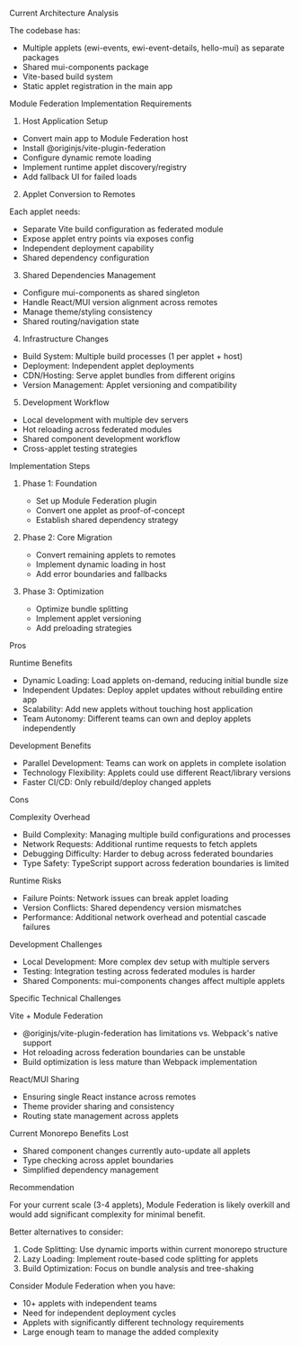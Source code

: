 Current Architecture Analysis

The codebase has:

- Multiple applets (ewi-events, ewi-event-details, hello-mui) as separate packages
- Shared mui-components package
- Vite-based build system
- Static applet registration in the main app

Module Federation Implementation Requirements

1. Host Application Setup

- Convert main app to Module Federation host
- Install @originjs/vite-plugin-federation
- Configure dynamic remote loading
- Implement runtime applet discovery/registry
- Add fallback UI for failed loads

2. Applet Conversion to Remotes

Each applet needs:

- Separate Vite build configuration as federated module
- Expose applet entry points via exposes config
- Independent deployment capability
- Shared dependency configuration

3. Shared Dependencies Management

- Configure mui-components as shared singleton
- Handle React/MUI version alignment across remotes
- Manage theme/styling consistency
- Shared routing/navigation state

4. Infrastructure Changes

- Build System: Multiple build processes (1 per applet + host)
- Deployment: Independent applet deployments
- CDN/Hosting: Serve applet bundles from different origins
- Version Management: Applet versioning and compatibility

5. Development Workflow

- Local development with multiple dev servers
- Hot reloading across federated modules
- Shared component development workflow
- Cross-applet testing strategies

Implementation Steps

1. Phase 1: Foundation


    - Set up Module Federation plugin
    - Convert one applet as proof-of-concept
    - Establish shared dependency strategy

2. Phase 2: Core Migration


    - Convert remaining applets to remotes
    - Implement dynamic loading in host
    - Add error boundaries and fallbacks

3. Phase 3: Optimization


    - Optimize bundle splitting
    - Implement applet versioning
    - Add preloading strategies

Pros

Runtime Benefits

- Dynamic Loading: Load applets on-demand, reducing initial bundle size
- Independent Updates: Deploy applet updates without rebuilding entire app
- Scalability: Add new applets without touching host application
- Team Autonomy: Different teams can own and deploy applets independently

Development Benefits

- Parallel Development: Teams can work on applets in complete isolation
- Technology Flexibility: Applets could use different React/library versions
- Faster CI/CD: Only rebuild/deploy changed applets

Cons

Complexity Overhead

- Build Complexity: Managing multiple build configurations and processes
- Network Requests: Additional runtime requests to fetch applets
- Debugging Difficulty: Harder to debug across federated boundaries
- Type Safety: TypeScript support across federation boundaries is limited

Runtime Risks

- Failure Points: Network issues can break applet loading
- Version Conflicts: Shared dependency version mismatches
- Performance: Additional network overhead and potential cascade failures

Development Challenges

- Local Development: More complex dev setup with multiple servers
- Testing: Integration testing across federated modules is harder
- Shared Components: mui-components changes affect multiple applets

Specific Technical Challenges

Vite + Module Federation

- @originjs/vite-plugin-federation has limitations vs. Webpack's native support
- Hot reloading across federation boundaries can be unstable
- Build optimization is less mature than Webpack implementation

React/MUI Sharing

- Ensuring single React instance across remotes
- Theme provider sharing and consistency
- Routing state management across applets

Current Monorepo Benefits Lost

- Shared component changes currently auto-update all applets
- Type checking across applet boundaries
- Simplified dependency management

Recommendation

For your current scale (3-4 applets), Module Federation is likely overkill and would add significant complexity for minimal benefit.

Better alternatives to consider:

1. Code Splitting: Use dynamic imports within current monorepo structure
2. Lazy Loading: Implement route-based code splitting for applets
3. Build Optimization: Focus on bundle analysis and tree-shaking

Consider Module Federation when you have:

- 10+ applets with independent teams
- Need for independent deployment cycles
- Applets with significantly different technology requirements
- Large enough team to manage the added complexity
